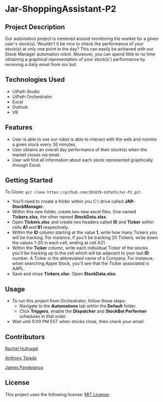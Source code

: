 # Jar-ShoppingAssistant-P2
## Project Description
Our automation project is centered around monitoring the market for a given user's stock(s). Wouldn't it be nice to check the performance of your stock(s) at only one point in the day? This can easily be achieved with our Stock Manager automation robot. Moreover, you can spend little to no time obtaining a graphical representation of your stock(s') performance by receiving a daily email from our bot.

## Technologies Used
- UiPath Studio
- UiPath Orchestrator
- Excel
- Outlook
- VB

## Features
- User is able to use our robot is able to interact with the web and monitor a given stock every 30 minutes.
- User obtains an overall day performance of their stock(s) when the market closes via email.
- User will find all information about each stock represented graphically through Excel.

## Getting Started
To Clone: `git clone https://github.com/201019-UiPath/Jar-P2.git`

- You'll need to create a folder within you C:\ drive called **JAR-StockManager**.
- Within this new folder, create two new excel files. One named **Tickers.xlsx**, the other named **StockData.xlsx**.
- Open **Tickers.xlsc** and create two headers called **ID** and **Ticker** within cells **A1** and **B1** respectively. 
- Within the **ID** column starting at the value **1**, write how many Tickers you will be tracking. For instance, if you'll be tracking 20 Tickers, write down the values 1-20 in each cell, ending at cell A21.
- Within the **Ticker** column, write each individual Ticker of the stocks you'll be tracking up to the cell which will be adjecent to your last **ID** number. A Ticker is the abbreviated name of a Company. For instance, when searching Apple Stock, you'll see that the Ticker associated is AAPL.
- Save and close **Tickers.xlsc**. Open **StockData.xlsx**.

## Usage
- To run this project from Orchestrator, follow these steps:
    - Navigate to the **Automations** tab within the **Default** folder.
    - Click **Triggers**, enable the **Dispatcher** and **StockBot Performer** schedules in that order.
- Wait until 5:00 PM EST when stocks close, then check your email.

## Contributors
<a href='https://github.com/rachelhufnagel'>Rachel Hufnagel</a>

<a href='https://github.com/antonyt96'>Anthony Tejada</a>

<a href='https://github.com/jamesPan3'>James Panebianco</a>

## License
This project uses the following license: [MIT License](LICENSE).